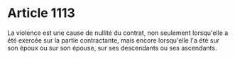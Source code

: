 # Article 1113

La violence est une cause de nullité du contrat, non seulement lorsqu'elle a été exercée sur la partie contractante, mais encore lorsqu'elle l'a été sur son époux ou sur son épouse, sur ses descendants ou ses ascendants.